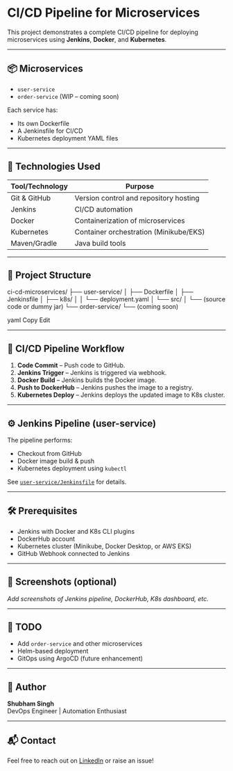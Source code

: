 # CI/CD Pipeline for Microservices

This project demonstrates a complete CI/CD pipeline for deploying microservices using **Jenkins**, **Docker**, and **Kubernetes**.

---

## 📦 Microservices

- `user-service`
- `order-service` (WIP – coming soon)

Each service has:
- Its own Dockerfile
- A Jenkinsfile for CI/CD
- Kubernetes deployment YAML files

---

## 🚀 Technologies Used

| Tool/Technology  | Purpose                                 |
|------------------|------------------------------------------|
| Git & GitHub     | Version control and repository hosting   |
| Jenkins          | CI/CD automation                         |
| Docker           | Containerization of microservices        |
| Kubernetes       | Container orchestration (Minikube/EKS)   |
| Maven/Gradle     | Java build tools                         |

---

## 🧱 Project Structure

ci-cd-microservices/
├── user-service/
│ ├── Dockerfile
│ ├── Jenkinsfile
│ ├── k8s/
│ │ └── deployment.yaml
│ └── src/
│ └── (source code or dummy jar)
└── order-service/
└── (coming soon)

yaml
Copy
Edit

---

## 🔁 CI/CD Pipeline Workflow

1. **Code Commit** – Push code to GitHub.
2. **Jenkins Trigger** – Jenkins is triggered via webhook.
3. **Docker Build** – Jenkins builds the Docker image.
4. **Push to DockerHub** – Jenkins pushes the image to a registry.
5. **Kubernetes Deploy** – Jenkins deploys the updated image to K8s cluster.

---

## ⚙️ Jenkins Pipeline (user-service)

The pipeline performs:
- Checkout from GitHub
- Docker image build & push
- Kubernetes deployment using `kubectl`

See [`user-service/Jenkinsfile`](./user-service/Jenkinsfile) for details.

---

## 🛠️ Prerequisites

- Jenkins with Docker and K8s CLI plugins
- DockerHub account
- Kubernetes cluster (Minikube, Docker Desktop, or AWS EKS)
- GitHub Webhook connected to Jenkins

---

## 📸 Screenshots (optional)

_Add screenshots of Jenkins pipeline, DockerHub, K8s dashboard, etc._

---

## 📌 TODO

- Add `order-service` and other microservices
- Helm-based deployment
- GitOps using ArgoCD (future enhancement)

---

## 👤 Author

**Shubham Singh**  
DevOps Engineer | Automation Enthusiast

---

## 📬 Contact

Feel free to reach out on [LinkedIn](https://www.linkedin.com/in/shubham-singh-2a2572170/) or raise an issue!

